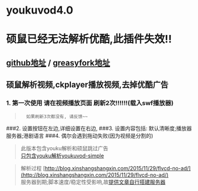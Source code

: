 # youkuvod4.0

# 硕鼠已经无法解析优酷,此插件失效!!

## [github地址](https://github.com/xinshangshangxin/youkuvod) / [greasyfork地址](https://greasyfork.org/zh-CN/scripts/2837-youkuvod)
## 硕鼠解析视频,ckplayer播放视频,去掉优酷广告

### 1. 第一次使用 请在视频播放页面 刷新2次!!!!!!(载入swf播放器)

>    	如果刷新3次都没有, 请反馈~~

###2. 设置按钮在左边,详细设置在右边, 
###3. 设置内容包括: 默认清晰度;播放器服务器;港剧语言
###4. 偶尔会遇到拖动失败(因为视频是分割的)

> 此版本包含youku解析和硕鼠跳过广告  
> [只包含youku解析youkuvod-simple](https://greasyfork.org/zh-CN/scripts/14509-youkuvod-simple)

> 解析过程 [http://blog.xinshangshangxin.com/2015/11/29/flvcd-no-ad/](http://blog.xinshangshangxin.com/2015/11/29/flvcd-no-ad/)  
> 服务器到期;脚本速度/稳定性受影响,故[提供文章自行搭建服务器](http://blog.xinshangshangxin.com/2015/02/20/%E8%87%AA%E8%A1%8C%E6%90%AD%E5%BB%BAyoukuvod%E6%9C%8D%E5%8A%A1%E5%99%A8/)